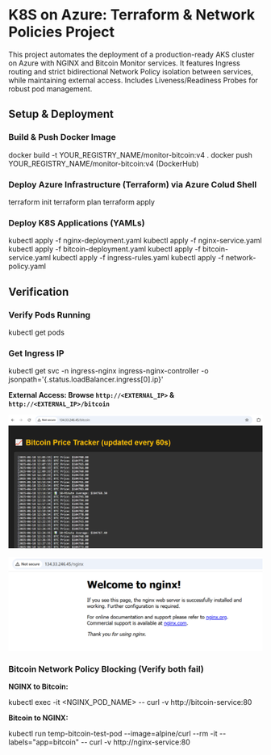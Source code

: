 # K8S on Azure: Terraform & Network Policies Project

This project automates the deployment of a production-ready AKS cluster on Azure with NGINX and Bitcoin Monitor services. It features Ingress routing and strict bidirectional Network Policy isolation between services, while maintaining external access. Includes Liveness/Readiness Probes for robust pod management.

## Setup & Deployment

### Build & Push Docker Image

docker build -t YOUR_REGISTRY_NAME/monitor-bitcoin:v4 .
docker push YOUR_REGISTRY_NAME/monitor-bitcoin:v4 (DockerHub)

### Deploy Azure Infrastructure (Terraform) via Azure Colud Shell

terraform init
terraform plan
terraform apply

### Deploy K8S Applications (YAMLs)

kubectl apply -f nginx-deployment.yaml
kubectl apply -f nginx-service.yaml
kubectl apply -f bitcoin-deployment.yaml
kubectl apply -f bitcoin-service.yaml
kubectl apply -f ingress-rules.yaml
kubectl apply -f network-policy.yaml

## Verification

### Verify Pods Running

kubectl get pods

### Get Ingress IP

kubectl get svc -n ingress-nginx ingress-nginx-controller -o jsonpath='{.status.loadBalancer.ingress[0].ip}'

**External Access: Browse `http://<EXTERNAL_IP>` & `http://<EXTERNAL_IP>/bitcoin`**

![Bitcoin Price Tracker](images/bitcoin-service.PNG)

![Nginx Welcome Page](images/nginx-service.PNG)

### Bitcoin Network Policy Blocking (Verify both fail)

**NGINX to Bitcoin:**

kubectl exec -it <NGINX_POD_NAME> -- curl -v http://bitcoin-service:80

**Bitcoin to NGINX:**

kubectl run temp-bitcoin-test-pod --image=alpine/curl --rm -it --labels="app=bitcoin" -- curl -v http://nginx-service:80
